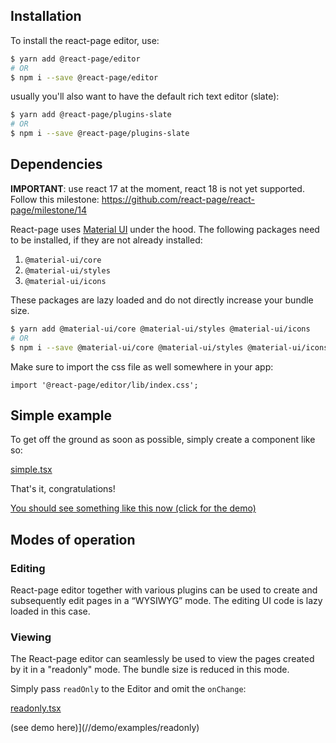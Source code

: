 ## Installation

To install the react-page editor, use:

```bash
$ yarn add @react-page/editor
# OR
$ npm i --save @react-page/editor
```

usually you'll also want to have the default rich text editor (slate):

```bash
$ yarn add @react-page/plugins-slate
# OR
$ npm i --save @react-page/plugins-slate
```

## Dependencies

**IMPORTANT**: use react 17 at the moment, react 18 is not yet supported. Follow this milestone: https://github.com/react-page/react-page/milestone/14


React-page uses [Material UI](https://material-ui.com/) under the hood. The following packages need to be installed, if they are not already installed:

1. `@material-ui/core`
2. `@material-ui/styles`
3. `@material-ui/icons`

These packages are lazy loaded and do not directly increase your bundle size.

```bash
$ yarn add @material-ui/core @material-ui/styles @material-ui/icons
# OR
$ npm i --save @material-ui/core @material-ui/styles @material-ui/icons
```

Make sure to import the css file as well somewhere in your app:

```
import '@react-page/editor/lib/index.css';
```

## Simple example

To get off the ground as soon as possible, simply create a component like so:

[simple.tsx](examples/pages/examples/simple.tsx ':include :type=code typescript')

That's it, congratulations!

[You should see something like this now (click for the demo)](//demo/simple)

## Modes of operation

### Editing

React-page editor together with various plugins can be used to create and subsequently edit pages in a “WYSIWYG” mode. The editing UI code is lazy loaded in this case.

### Viewing

The React-page editor can seamlessly be used to view the pages created by it in a "readonly" mode. The bundle size is reduced in this mode.

Simply pass `readOnly` to the Editor and omit the `onChange`:

[readonly.tsx](examples/pages/examples/readonly.tsx ':include :type=code typescript')

(see demo here)](//demo/examples/readonly)
